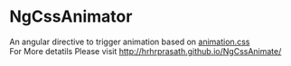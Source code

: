 # NgCssAnimator
An angular directive to trigger animation based on <a href="http://daneden.github.io/animate.css/">animation.css </a><br/>
For More detatils Please visit <a href="http://hrhrprasath.github.io/NgCssAnimate/"> http://hrhrprasath.github.io/NgCssAnimate/</a>

